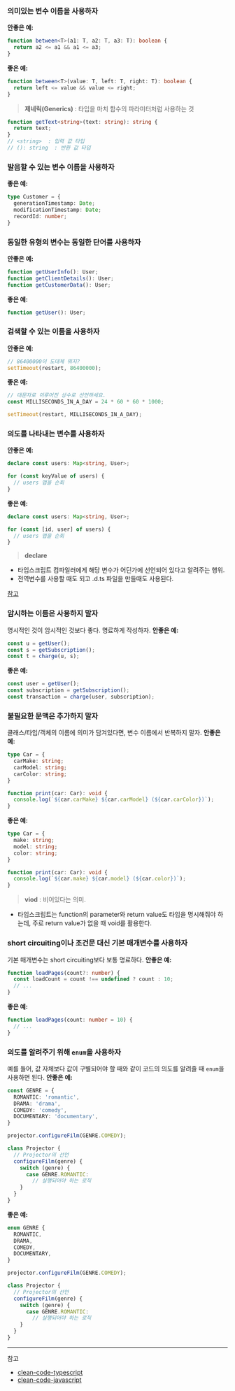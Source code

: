 ### 의미있는 변수 이름을 사용하자
**안좋은 예:** 
```typescript
function between<T>(a1: T, a2: T, a3: T): boolean {
  return a2 <= a1 && a1 <= a3;
}
```
**좋은 예:** 
```typescript
function between<T>(value: T, left: T, right: T): boolean {
  return left <= value && value <= right;
}
```
> **제네릭(Generics)** : 타입을 마치 함수의 파라미터처럼 사용하는 것
```typescript
function getText<string>(text: string): string {
  return text;
}
// <string>  : 입력 값 타입
// (): string  : 반환 값 타입
```


### 발음할 수 있는 변수 이름을 사용하자
**좋은 예:**
```typescript
type Customer = {
  generationTimestamp: Date;
  modificationTimestamp: Date;
  recordId: number;
}
```

### 동일한 유형의 변수는 동일한 단어를 사용하자
**안좋은 예:**
```typescript
function getUserInfo(): User;
function getClientDetails(): User;
function getCustomerData(): User;
```
**좋은 예:**
```typescript
function getUser(): User;
```

### 검색할 수 있는 이름을 사용하자
**안좋은 예:**
```typescript
// 86400000이 도대체 뭐지?
setTimeout(restart, 86400000);
```
**좋은 예:**
```typescript
// 대문자로 이루어진 상수로 선언하세요.
const MILLISECONDS_IN_A_DAY = 24 * 60 * 60 * 1000;

setTimeout(restart, MILLISECONDS_IN_A_DAY);
```

### 의도를 나타내는 변수를 사용하자
**안좋은 예:**
```typescript
declare const users: Map<string, User>;

for (const keyValue of users) {
  // users 맵을 순회
}
```
**좋은 예:**
```typescript
declare const users: Map<string, User>;

for (const [id, user] of users) {
  // users 맵을 순회
}
```
> **declare** 
- 타입스크립트 컴파일러에게 해당 변수가 어딘가에 선언되어 있다고 알려주는 행위. 
- 전역변수를 사용할 때도 되고 .d.ts 파일을 만들때도 사용된다.
>
[참고](https://stackoverflow.com/questions/35019987/what-does-declare-do-in-export-declare-class-actions)


### 암시하는 이름은 사용하지 말자
명시적인 것이 암시적인 것보다 좋다. 명료하게 작성하자.
**안좋은 예:**
```typescript
const u = getUser();
const s = getSubscription();
const t = charge(u, s);
```
**좋은 예:**
```typescript
const user = getUser();
const subscription = getSubscription();
const transaction = charge(user, subscription);
```

### 불필요한 문맥은 추가하지 말자
클래스/타입/객체의 이름에 의미가 담겨있다면, 변수 이름에서 반복하지 말자.
**안좋은 예:**
```typescript
type Car = {
  carMake: string;
  carModel: string;
  carColor: string;
}

function print(car: Car): void {
  console.log(`${car.carMake} ${car.carModel} (${car.carColor})`);
}
```
**좋은 예:**
```typescript
type Car = {
  make: string;
  model: string;
  color: string;
}

function print(car: Car): void {
  console.log(`${car.make} ${car.model} (${car.color})`);
}
```
> **viod** : 비어있다는 의미. 
- 타입스크립트는 function의 parameter와 return value도 타입을 명시해줘야 하는데, 주로 return value가 없을 때 void를 활용한다.


### short circuiting이나 조건문 대신 기본 매개변수를 사용하자
기본 매개변수는 short circuiting보다 보통 명료하다.
**안좋은 예:**
```typescript
function loadPages(count?: number) {
  const loadCount = count !== undefined ? count : 10;
  // ...
}
```
**좋은 예:**
```typescript
function loadPages(count: number = 10) {
  // ...
}
```


### 의도를 알려주기 위해 `enum`을 사용하자
예를 들어, 값 자체보다 값이 구별되어야 할 때와 같이 코드의 의도를 알려줄 때 `enum`을 사용하면 된다.
**안좋은 예:**
```typescript
const GENRE = {
  ROMANTIC: 'romantic',
  DRAMA: 'drama',
  COMEDY: 'comedy',
  DOCUMENTARY: 'documentary',
}

projector.configureFilm(GENRE.COMEDY);

class Projector {
  // Projector의 선언
  configureFilm(genre) {
    switch (genre) {
      case GENRE.ROMANTIC:
        // 실행되어야 하는 로직
    }
  }
}
```
**좋은 예:**
```typescript
enum GENRE {
  ROMANTIC,
  DRAMA,
  COMEDY,
  DOCUMENTARY,
}

projector.configureFilm(GENRE.COMEDY);

class Projector {
  // Projector의 선언
  configureFilm(genre) {
    switch (genre) {
      case GENRE.ROMANTIC:
        // 실행되어야 하는 로직
    }
  }
}
```




***


참고
- [clean-code-typescript](https://738.github.io/clean-code-typescript/)
- [clean-code-javascript](https://github.com/qkraudghgh/clean-code-javascript-ko#%EB%B3%80%EC%88%98variables)
